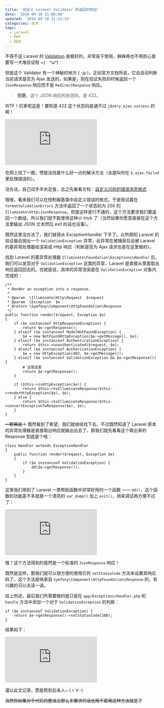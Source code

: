 ```yaml
---
title: '自定义 Laravel Validator 所返回的响应'
date: '2016-09-10 21:08:08'
updated: '2016-09-10 21:12:33'
categories: 技术
tags:
  - Laravel
  - PHP
  - 踩坑
---
```


不得不说 Laravel 的 [Validation](http://laravel-china.org/docs/5.1/validation) 是极好的，非常易于使用，麻麻再也不用担心我要写一大堆验证啦 ~(　^ω^)

但是这个 Validator 有一个神秘的地方 ( -д-)，正如官方文档所说，它会自动判断当前请求是否为 Ajax 发送的，如果是，则在验证失败的时候返回一个 `JsonResponse` 响应而不是 `RedirectResponse` 响应。

> **但是**，这个 JSON 响应的状态码，是 422。

WTF！坑爹呢这是！要知道 422 这个状态码是通不过 `jQuery.ajax.success` 的啊！

![](https://img.prin.studio/legacy/image.php?di=WYT3)

在网上找了一圈，愣是没找着什么好一点的解决方法（全是叫你在 `$.ajax.failed` 里处理错误的）。

<!--more-->

没办法，自己动手丰衣足食，总之先看看文档：[自定义闪存的错误消息格式](http://laravel-china.org/docs/5.1/validation#自定义闪存的错误消息格式)

哦哦，看来我们可以在控制器基类中自定义错误的格式，于是我试着在 `formatValidationErrors` 方法中返回了一个状态码为 200 的 `Illuminate\Http\JsonResponse`。但是这样是行不通的，这个方法要求我们要返回一个数组，所以我们就不能使用这种小 trick 了（当然如果你愿意直接在这个方法里输出 JSON 文本然后 exit 的话也没事）。

既然这里没办法了，我们就得从 ExceptionHandler 下手了。众所周知 Laravel 的验证器会抛出一个 `ValidationException` 异常，此异常在被捕获后会被 Laravel 的基异常处理器给渲染成 Http 响应（判断是否为 Ajax 请求也是在这里做的）。

找到 Laravel 的基异常处理器 `Illuminate\Foundation\Exceptions\Handler` 后，我们可以发现对于 `ValidationException` 这类的异常，Laravel 是直接从里面取出响应返回回去的。也就是说，具体的异常渲染是在 `ValidationException` 对象内完成的：

```
/**
 * Render an exception into a response.
 *
 * @param  \Illuminate\Http\Request  $request
 * @param  \Exception  $e
 * @return \Symfony\Component\HttpFoundation\Response
 */
public function render($request, Exception $e)
{
    if ($e instanceof HttpResponseException) {
        return $e->getResponse();
    } elseif ($e instanceof ModelNotFoundException) {
        $e = new NotFoundHttpException($e->getMessage(), $e);
    } elseif ($e instanceof AuthenticationException) {
        return $this->unauthenticated($request, $e);
    } elseif ($e instanceof AuthorizationException) {
        $e = new HttpException(403, $e->getMessage());
    } elseif ($e instanceof ValidationException && $e->getResponse()) {
        # 注意这里
        return $e->getResponse();
    }

    if ($this->isHttpException($e)) {
        return $this->toIlluminateResponse($this->renderHttpException($e), $e);
    } else {
        return $this->toIlluminateResponse($this->convertExceptionToResponse($e), $e);
    }
}
```

~~一颗赛艇！~~ 既然看到了希望，我们就继续找下去。不过既然知道了 Laravel 原本的异常处理器是直接取出响应就输出出去了，那我们就先看看这个取出来的 Response 到底是个啥：

```
class Handler extends ExceptionHandler
{
    public function render($request, Exception $e)
    {
        if ($e instanceof ValidationException) {
            dd($e->getResponse());
        }
    }
}
```

这里我们用到了 Laravel 一票帮助函数中非常好用的一个函数 —— `dd()`，这个函数的功能差不多就是一个漂亮的 `var_dump()` 加上 `exit()`，用来调试再方便不过了：

![](https://img.prin.studio/legacy/image.php?di=7RB6)

哦？这个方法得到的竟然是一个标准的 `JsonResponse` 响应！

既然是这样，那我们就可以很方便的使用它的 `setStatusCode` 方法来设置其响应码了。这个方法是继承自 `Symfony\Component\HttpFoundation\Response` 的，有兴趣的可以去读一读。

综上所述，最后我们所需要做的就只是在 `app/Exceptions/Handler.php` 的 `handle` 方法中添加一个对于 `ValidationException` 的判断：

```
if ($e instanceof ValidationException) {
    return $e->getResponse()->setStatusCode(200);
}
```

结果如下：

![](https://img.prin.studio/legacy/image.php?di=XQY9)

谨以此文记录，愿能帮到后来人~ (ゝ∀･)

~~当然你如果对于代码的整洁没那么多要求的话也用不着用这种方法就是了~~
